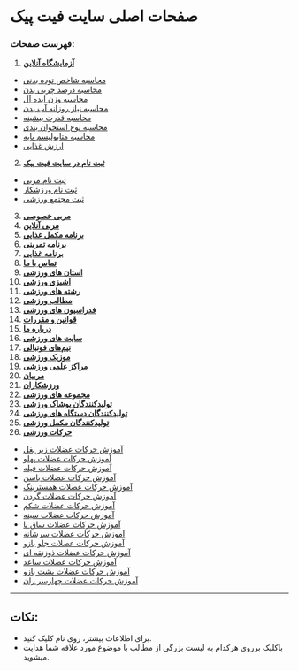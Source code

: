 # صفحات اصلی سایت فیت پیک 
 
### **فهرست صفحات:**
1. **[آزمایشگاه آنلاین](https://fitpic.ir/laboratory/)**
-    [محاسبه شاخص توده بدنی](https://fitpic.ir/bmi/)
-    [محاسبه درصد چربی بدن](https://fitpic.ir/bfp/)
-    [محاسبه وزن ایده آل](https://fitpic.ir/ideal-weight/)
-    [محاسبه نیاز روزانه آب بدن](https://fitpic.ir/water-intake/)
-    [محاسبه قدرت بیشینه](https://fitpic.ir/tekrar-bishine)
-    [محاسبه نوع استخوان بندی](https://fitpic.ir/bone-frame/)
-    [محاسبه متابولیسم پایه](https://fitpic.ir/bmr/)
-    [ارزش غذایی](https://fitpic.ir/calculating-calories/)

2. **[ثبت نام در سایت فیت پیک](https://fitpic.ir/register/)**
-    [ثبت نام مربی](https://fitpic.ir/register/morabi/)
-    [ ثبت نام ورزشکار](https://fitpic.ir/register/varzeshkar/)
-    [ثبت مجتمع ورزشی](https://fitpic.ir/register/sport_complex/)

3. **[مربی خصوصی](https://fitpic.ir/private-coach)**  
4. **[مربی آنلاین](https://fitpic.ir/online-coach)**  
5. **[برنامه مکمل غذایی](https://fitpic.ir/nutritional-supplement-program)**  
6. **[برنامه تمرینی](https://fitpic.ir/sports-training-program)**  
7. **[برنامه غذایی](https://fitpic.ir/sports-nutrition-plan)**  
8. **[تماس با ما](https://fitpic.ir/contact/)**  
9. **[استان های ورزشی](https://fitpic.ir/ostan/)**  
10. **[آشپزی ورزشی](https://fitpic.ir/foods/)**  
11. **[رشته های ورزشی](https://fitpic.ir/sports/)**  
12. **[مطالب ورزشی](https://fitpic.ir/blog/)**  
13. **[فدراسیون های ورزشی](https://fitpic.ir/sports_federations/)**  
14. **[قوانین و مقررات](https://fitpic.ir/terms/)**  
15. **[درباره ما](https://fitpic.ir/about/)**
16. **[سایت های ورزشی](https://fitpic.ir/sports-website-apps/)**
17. **[تیم‌های فوتبالی](https://fitpic.ir/football-team/continental/)**
18. **[موزیک ورزشی](https://fitpic.ir/sports-music-tracks/)**
19. **[مراکز علمی ورزشی](https://fitpic.ir/scientific-sports-centers/)**
20. **[مربیان](https://fitpic.ir/morabi/)**
21. **[ورزشکاران](https://fitpic.ir/varzeshkar/)**
22. **[مجموعه های ورزشی](https://fitpic.ir/sports_complex/)**
23. **[تولیدکنندگان پوشاک ورزشی](https://fitpic.ir/sports-equipment/sportswear-manufacturer/)**
24. **[تولیدکنندگان دستگاه های ورزشی](https://fitpic.ir/sports-equipment/manufacturer-of-sports-equipment/)**
25. **[تولیدکنندگان مکمل ورزشی](https://fitpic.ir/sports-equipment/manufacturer-of-sports-supplements/)**
26. **[حرکات ورزشی](https://fitpic.ir/workouts/)**

-    [آموزش حرکات عضلات زیر بغل](https://fitpic.ir/workouts/best-lat-exercises/)
-    [آموزش حرکات عضلات پهلو](https://fitpic.ir/workouts/best-side-exercises/)
-    [آموزش حرکات عضلات فیله](https://fitpic.ir/workouts/best-exercises-for-the-lower-back/)
-    [آموزش حرکات عضلات باسن](https://fitpic.ir/workouts/best-glute-exercises/)
-    [آموزش حرکات عضلات همسترینگ](https://fitpic.ir/workouts/best-hamstring-exercises/)
-    [آموزش حرکات عضلات گردن](https://fitpic.ir/workouts/best-neck-muscle-exercises/)
-    [آموزش حرکات عضلات شکم](https://fitpic.ir/workouts/best-abdominal-exercises/)
-    [آموزش حرکات عضلات سینه](https://fitpic.ir/workouts/best-chest-exercises/)
-    [آموزش حرکات عضلات ساق پا](https://fitpic.ir/workouts/best-calf-exercises/)
-    [آموزش حرکات عضلات سرشانه](https://fitpic.ir/workouts/best-shoulder-exercises/)
-    [آموزش حرکات عضلات جلو بازو](https://fitpic.ir/workouts/best-exercises-for-biceps/)
-    [آموزش حرکات عضلات ذوزنقه ای](https://fitpic.ir/workouts/best-trapezius-exercises/)
-    [آموزش حرکات عضلات ساعد](https://fitpic.ir/workouts/best-exercises-for-forearm-muscles/)
-    [آموزش حرکات عضلات پشت بازو](https://fitpic.ir/workouts/best-triceps-exercises/)
-    [آموزش حرکات عضلات چهارسر ران](https://fitpic.ir/workouts/best-quadriceps-exercises/)
  

---
## **نکات:**
- برای اطلاعات بیشتر، روی نام کلیک کنید.
- باکلیک برروی هرکدام به لیست بزرگی از مطالب با موضوع مورد علاقه شما هدایت میشوید.

